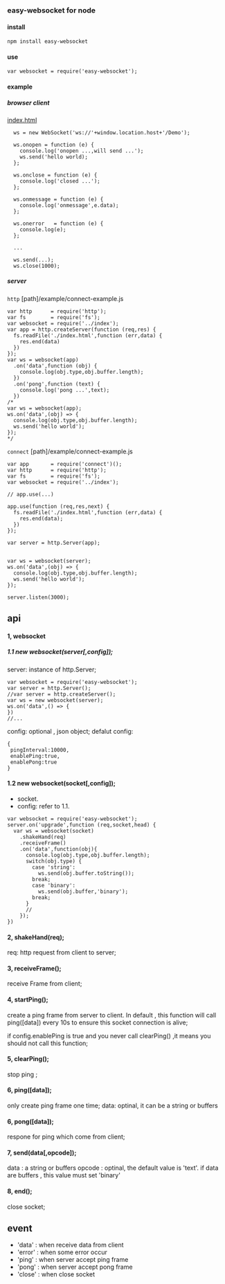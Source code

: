 ### easy-websocket for node

#### install
```
npm install easy-websocket
```
#### use
```
var websocket = require('easy-websocket');
```

#### example 
##### browser client
[index.html](https://github.com/vincentLiuxiang/easy-websocket/blob/master/example/index.html)

```
  ws = new WebSocket('ws://'+window.location.host+'/Demo');
  
  ws.onopen = function (e) {
    console.log('onopen ...,will send ...');
    ws.send('hello world);
  };

  ws.onclose = function (e) {
    console.log('closed ...');
  };

  ws.onmessage = function (e) {
    console.log('onmessage',e.data);
  };

  ws.onerror   = function (e) {
    console.log(e);
  };
  
  ...

  ws.send(...);
  ws.close(1000);
```

##### server

`http` [path]/example/connect-example.js

```
var http      = require('http');
var fs        = require('fs');
var websocket = require('../index');
var app = http.createServer(function (req,res) {
  fs.readFile('./index.html',function (err,data) {
    res.end(data)
  })
});
var ws = websocket(app)
  .on('data',function (obj) {
    console.log(obj.type,obj.buffer.length);
  })
  .on('pong',function (text) {
    console.log('pong ...',text);
  })
/*
var ws = websocket(app);
ws.on('data',(obj) => {
  console.log(obj.type,obj.buffer.length);
  ws.send('hello world');
});
*/
```

`connect`  [path]/example/connect-example.js

```
var app       = require('connect')();
var http      = require('http');
var fs        = require('fs');
var websocket = require('../index');

// app.use(...)

app.use(function (req,res,next) {
  fs.readFile('./index.html',function (err,data) {
    res.end(data);
  })
});

var server = http.Server(app);


var ws = websocket(server);
ws.on('data',(obj) => {
  console.log(obj.type,obj.buffer.length);
  ws.send('hello world');
});

server.listen(3000);

```


## api

#### 1, websocket
##### 1.1 new websocket(server[,config]);
server: instance of http.Server;

```
var websocket = require('easy-websocket');
var server = http.Server();
//var server = http.createServer();
var ws = new websocket(server);
ws.on('data',() => {
})
//...
```
config: optional , json object;
defalut config:

```
{
 pingInterval:10000,
 enablePing:true,
 enablePong:true
}
```
#### 1.2 new websocket(socket[,config]);
* socket.
* config: refer to 1.1.

```
var websocket = require('easy-websocket');
server.on('upgrade',function (req,socket,head) {
  var ws = websocket(socket)
    .shakeHand(req)
    .receiveFrame()
    .on('data',function(obj){
      console.log(obj.type,obj.buffer.length);
      switch(obj.type) {
        case 'string':
          ws.send(obj.buffer.toString());
        break;
        case 'binary':
          ws.send(obj.buffer,'binary');
        break;
      }
      //
    });
})
```
#### 2, shakeHand(req);
req: http request from client to server;

#### 3, receiveFrame();
receive Frame from client;

#### 4, startPing();
create a ping frame from server to client. In default , this function will call ping([data]) every 10s to ensure this socket connection is alive;

if config.enablePing is true and you never call clearPing() ,it means you should not call this function;

#### 5, clearPing();
stop ping ;

#### 6, ping([data]);
only create ping frame one time;
data: optinal, it can be a string or buffers

#### 6, pong([data]);
respone for ping which come from client;

#### 7, send(data[,opcode]);
data : a string or buffers
opcode : optinal, the default value is 'text'. if data are buffers , this value must set 'binary'

#### 8, end();
close socket;

## event 
* 'data' : when receive data from client
* 'error' : when some error occur
* 'ping' : when server accept ping frame
* 'pong' : when server accept pong frame
* 'close' : when close socket





















